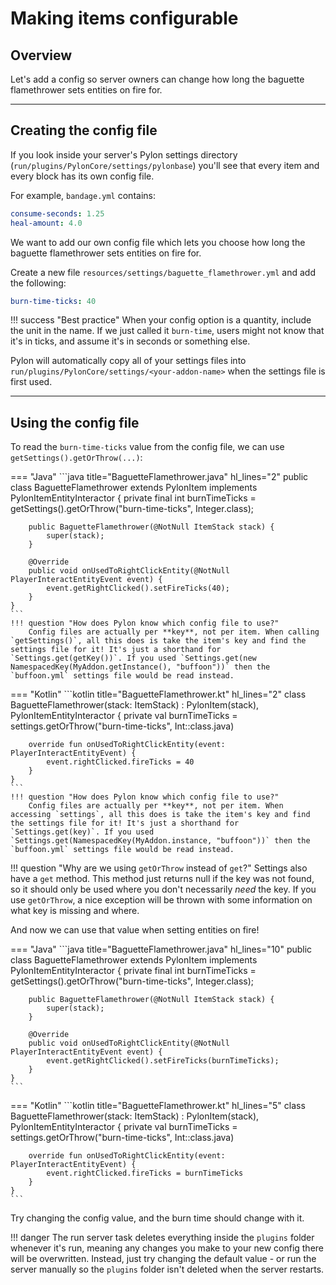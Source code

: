# Making items configurable

## Overview

Let's add a config so server owners can change how long the baguette flamethrower sets entities on fire for.

---

## Creating the config file

If you look inside your server's Pylon settings directory (`run/plugins/PylonCore/settings/pylonbase`) you'll see that every item and every block has its own config file.

For example, `bandage.yml` contains:

```yaml title="bandage.yml"
consume-seconds: 1.25
heal-amount: 4.0
```

We want to add our own config file which lets you choose how long the baguette flamethrower sets entities on fire for.

Create a new file `resources/settings/baguette_flamethrower.yml` and add the following:

```yaml title="baguette_flamethrower.yml"
burn-time-ticks: 40
```

!!! success "Best practice"
    When your config option is a quantity, include the unit in the name. If we just called it `burn-time`, users might not know that it's in ticks, and assume it's in seconds or something else.

Pylon will automatically copy all of your settings files into `run/plugins/PylonCore/settings/<your-addon-name>` when the settings file is first used.

---

## Using the config file

To read the `burn-time-ticks` value from the config file, we can use `getSettings().getOrThrow(...)`:

=== "Java"
    ```java title="BaguetteFlamethrower.java" hl_lines="2"
    public class BaguetteFlamethrower extends PylonItem implements PylonItemEntityInteractor {
        private final int burnTimeTicks = getSettings().getOrThrow("burn-time-ticks", Integer.class);
    
        public BaguetteFlamethrower(@NotNull ItemStack stack) {
            super(stack);
        }
    
        @Override
        public void onUsedToRightClickEntity(@NotNull PlayerInteractEntityEvent event) {
            event.getRightClicked().setFireTicks(40);
        }
    }
    ```
    !!! question "How does Pylon know which config file to use?"
        Config files are actually per **key**, not per item. When calling `getSettings()`, all this does is take the item's key and find the settings file for it! It's just a shorthand for `Settings.get(getKey())`. If you used `Settings.get(new NamespacedKey(MyAddon.getInstance(), "buffoon"))` then the `buffoon.yml` settings file would be read instead.
=== "Kotlin"
    ```kotlin title="BaguetteFlamethrower.kt" hl_lines="2"
    class BaguetteFlamethrower(stack: ItemStack) : PylonItem(stack), PylonItemEntityInteractor {
        private val burnTimeTicks = settings.getOrThrow("burn-time-ticks", Int::class.java)
    
        override fun onUsedToRightClickEntity(event: PlayerInteractEntityEvent) {
            event.rightClicked.fireTicks = 40
        }
    }
    ```
    !!! question "How does Pylon know which config file to use?"
        Config files are actually per **key**, not per item. When accessing `settings`, all this does is take the item's key and find the settings file for it! It's just a shorthand for `Settings.get(key)`. If you used `Settings.get(NamespacedKey(MyAddon.instance, "buffoon"))` then the `buffoon.yml` settings file would be read instead.

!!! question "Why are we using `getOrThrow` instead of `get`?"
    Settings also have a `get` method. This method just returns null if the key was not found, so it should only be used where you don't necessarily *need* the key. If you use `getOrThrow`, a nice exception will be thrown with some information on what key is missing and where.

And now we can use that value when setting entities on fire!

=== "Java"
    ```java title="BaguetteFlamethrower.java" hl_lines="10"
    public class BaguetteFlamethrower extends PylonItem implements PylonItemEntityInteractor {
        private final int burnTimeTicks = getSettings().getOrThrow("burn-time-ticks", Integer.class);
    
        public BaguetteFlamethrower(@NotNull ItemStack stack) {
            super(stack);
        }
    
        @Override
        public void onUsedToRightClickEntity(@NotNull PlayerInteractEntityEvent event) {
            event.getRightClicked().setFireTicks(burnTimeTicks);
        }
    }
    ```
=== "Kotlin"
    ```kotlin title="BaguetteFlamethrower.kt" hl_lines="5"
    class BaguetteFlamethrower(stack: ItemStack) : PylonItem(stack), PylonItemEntityInteractor {
        private val burnTimeTicks = settings.getOrThrow("burn-time-ticks", Int::class.java)
    
        override fun onUsedToRightClickEntity(event: PlayerInteractEntityEvent) {
            event.rightClicked.fireTicks = burnTimeTicks
        }
    }
    ```

Try changing the config value, and the burn time should change with it.

!!! danger
    The run server task deletes everything inside the `plugins` folder whenever it's run, meaning any changes you make to your new config there will be overwritten. Instead, just try changing the default value - or run the server manually so the `plugins` folder isn't deleted when the server restarts.

